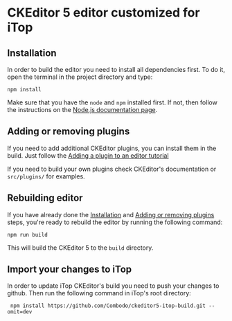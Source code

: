 # CKEditor 5 editor customized for iTop

## Installation

In order to build the editor you need to install all dependencies first. To do it, open the terminal in the project directory and type:

```
npm install
```

Make sure that you have the `node` and `npm` installed first. If not, then follow the instructions on the [Node.js documentation page](https://nodejs.org/en/).

## Adding or removing plugins

If you need to add additional CKEditor plugins, you can install them in the build. Just follow the [Adding a plugin to an editor tutorial](https://ckeditor.com/docs/ckeditor5/latest/installation/plugins/installing-plugins.html#adding-a-plugin-to-an-editor)

If you need to build your own plugins check CKEditor's documentation or `src/plugins/` for examples.

## Rebuilding editor

If you have already done the [Installation](#installation) and [Adding or removing plugins](#adding-or-removing-plugins) steps, you're ready to rebuild the editor by running the following command:

```
npm run build
```

This will build the CKEditor 5 to the `build` directory.

## Import your changes to iTop

In order to update iTop CKEditor's build you need to push your changes to github.
Then run the following command in iTop's root directory:

```
 npm install https://github.com/Combodo/ckeditor5-itop-build.git --omit=dev
```